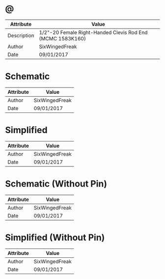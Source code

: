 # @
| Attribute | Value |
| ---  | ---     |
| Description | 1/2&quot;-20 Female Right-Handed Clevis Rod End (MCMC 1583K160) |
| Author | SixWingedFreak |
| Date | 09/01/2017 |
# Schematic
| Attribute | Value |
| ---  | ---     |
| Author | SixWingedFreak |
| Date | 09/01/2017 |
# Simplified
| Attribute | Value |
| ---  | ---     |
| Author | SixWingedFreak |
| Date | 09/01/2017 |
# Schematic (Without Pin)
| Attribute | Value |
| ---  | ---     |
| Author | SixWingedFreak |
| Date | 09/01/2017 |
# Simplified (Without Pin)
| Attribute | Value |
| ---  | ---     |
| Author | SixWingedFreak |
| Date | 09/01/2017 |

